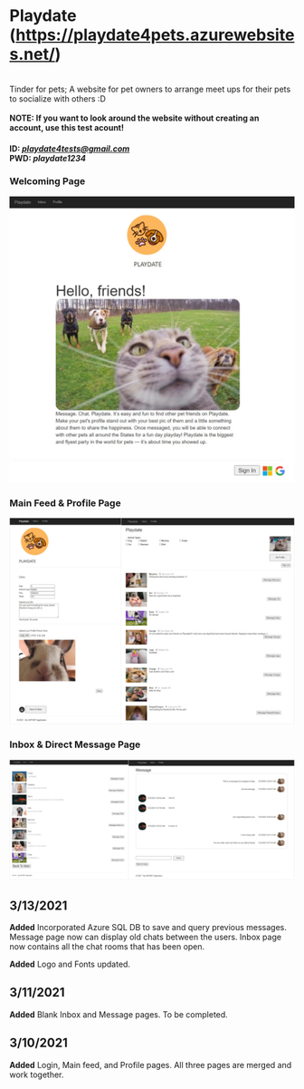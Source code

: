# Playdate (https://playdate4pets.azurewebsites.net/)
<br /> Tinder for pets; A website for pet owners to arrange meet ups for their pets to socialize with others :D <br/><br />
**NOTE: If you want to look around the website without creating an account, use this test acount!** 
#### ID:  *playdate4tests@gmail.com* <br />PWD: *playdate1234*

### Welcoming Page
<img src="documents/StartingPage.jpg" alt="drawing" width="750"/>

### Main Feed & Profile Page
<img src="documents/merge1.png" alt="drawing" width="850"/>

### Inbox & Direct Message Page
<img src="documents/merge2.png" alt="drawing" width="850"/>


## 3/13/2021

**Added** Incorporated Azure SQL DB to save and query previous messages. <br />Message page now can display old chats between the users. Inbox page now contains all the chat rooms that has been open.

**Added** Logo and Fonts updated.

## 3/11/2021

**Added** Blank Inbox and Message pages. To be completed.

## 3/10/2021

**Added** Login, Main feed, and Profile pages. All three pages are merged and work together.

